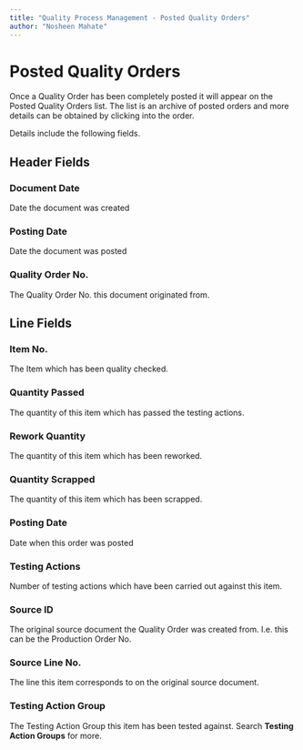```yaml
---
title: "Quality Process Management - Posted Quality Orders"
author: "Nosheen Mahate"
---
```


# Posted Quality Orders
Once a Quality Order has been completely posted it will appear on the Posted Quality Orders list. The list is an archive of posted orders and more details can be obtained by clicking into the order. 

Details include the following fields.
## Header Fields
### Document Date
Date the document was created
### Posting Date
Date the document was posted
### Quality Order No.
The Quality Order No. this document originated from. 
## Line Fields
### Item No.
The Item which has been quality checked.
### Quantity Passed
The quantity of this item which has passed the testing actions.
### Rework Quantity
The quantity of this item which has been reworked.
### Quantity Scrapped
The quantity of this item which has been scrapped.
### Posting Date
Date when this order was posted
### Testing Actions
Number of testing actions which have been carried out against this item.
### Source ID
The original source document the Quality Order was created from. I.e. this can be the Production Order No. 
### Source Line No.
The line this item corresponds to on the original source document.
### Testing Action Group
The Testing Action Group this item has been tested against. Search **Testing Action Groups** for more.